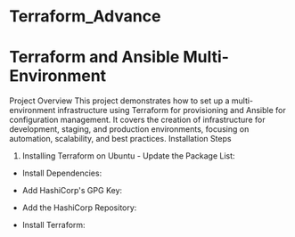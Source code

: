 # Terraform_Advance
# Terraform and Ansible Multi-Environment

Project Overview
This project demonstrates how to set up a multi-environment infrastructure using Terraform for provisioning and Ansible for configuration management. It covers the creation of infrastructure for development, staging, and production environments, focusing on automation, scalability, and best practices.
Installation Steps
  1. Installing Terraform on Ubuntu - Update the Package List:
 
-	Install Dependencies:
 
-	Add HashiCorp's GPG Key:
 
-	Add the HashiCorp Repository:
 
-	Install Terraform:
 
 
